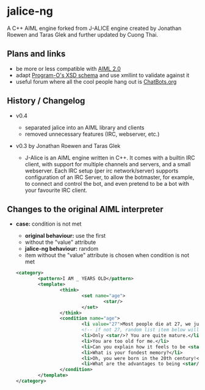# jalice-ng
A C++ AIML engine forked from J-ALICE engine created by Jonathan Roewen and Taras Glek and further updated by Cuong Thai.

## Plans and links

* be more or less compatible with [AIML 2.0](http://callmom.pandorabots.com/static/reference/)
* adapt [Program-O's XSD schema](https://github.com/Program-O/Program-O/blob/master/admin/aiml.xsd) and use xmllint to validate against it
* useful forum where all the cool people hang out is [ChatBots.org](https://www.chatbots.org/ai_zone/)

## History / Changelog

* v0.4
  * separated jalice into an AIML library and clients
  * removed unnecessary features (IRC, webserver, etc.)

* v0.3 by Jonathan Roewen and Taras Glek
  * J-Alice is an AIML engine written in C++. It comes with a builtin IRC client, with support for multiple channels and servers, and a small webserver. Each IRC setup (per irc network/server) supports configuration of an IRC Server, to allow the botmaster, for example, to connect and control the bot, and even pretend to be a bot with your favourite IRC client.

## Changes to the original AIML interpreter

* **case:** condition is not met
    * **original behaviour:** use the first <li> without the "value" attribute
    * **jalice-ng behaviour:** random <li> item without the "value" attribute is chosen when condition is not met

    ```xml
    <category>
            <pattern>I AM _ YEARS OLD</pattern>
            <template>
                    <think>
                            <set name="age">
                                    <star/>
                            </set>
                    </think>
                    <condition name="age">
                            <li value="27">Most people die at 27, we just bury them at 72. Mark Twain said that.</li>
                            <!-- if not 27, random list item below will be selected -->
                            <li>Only <star/>? You are quite mature.</li>
                            <li>You are too old for me.</li>
                            <li>Can you explain how it feels to be <star/> years old?</li>
                            <li>What is your fondest memory?</li>
                            <li>Oh, you were born in the 20th century!</li>
                            <li>What are the advantages to being <star/> years old?</li>
                    </condition>
            </template>
    </category>
    ```
